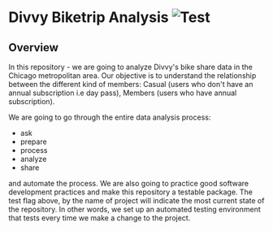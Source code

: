# Divvy Biketrip Analysis ![Test](https://github.com/ETM1123/Divvy-Bikeshare-Project/actions/workflows/tests.yml/badge.svg)

## Overview
In this repository - we are going to analyze Divvy's bike share data in the Chicago metropolitan area. Our objective is to understand the relationship between the different kind of members: Casual (users who don't have an annual subscription i.e day pass), Members (users who have annual subscription).

We are going to go through the entire data analysis process:
- ask 
- prepare
- process 
- analyze 
- share 

and automate the process. We are also going to practice good software development practices and make this repository  a testable package. The test flag above, by the name of project will indicate the most current state of the repository. In other words, we set up an automated testing environment that tests every time we make a change to the project.  
